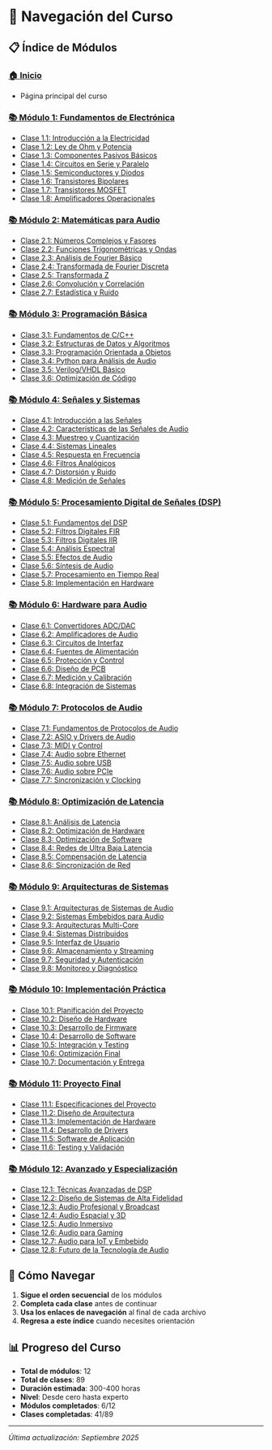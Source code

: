# 🧭 Navegación del Curso

## 📋 Índice de Módulos

### [🏠 Inicio](README.md)
- Página principal del curso

### [📚 Módulo 1: Fundamentos de Electrónica](modulo-01-fundamentos-electronica/README.md)
- [Clase 1.1: Introducción a la Electricidad](modulo-01-fundamentos-electronica/clase-1-1-introduccion-electricidad.md)
- [Clase 1.2: Ley de Ohm y Potencia](modulo-01-fundamentos-electronica/clase-1-2-ley-ohm-potencia.md)
- [Clase 1.3: Componentes Pasivos Básicos](modulo-01-fundamentos-electronica/clase-1-3-componentes-pasivos.md)
- [Clase 1.4: Circuitos en Serie y Paralelo](modulo-01-fundamentos-electronica/clase-1-4-circuitos-serie-paralelo.md)
- [Clase 1.5: Semiconductores y Diodos](modulo-01-fundamentos-electronica/clase-1-5-semiconductores-diodos.md)
- [Clase 1.6: Transistores Bipolares](modulo-01-fundamentos-electronica/clase-1-6-transistores-bipolares.md)
- [Clase 1.7: Transistores MOSFET](modulo-01-fundamentos-electronica/clase-1-7-transistores-mosfet.md)
- [Clase 1.8: Amplificadores Operacionales](modulo-01-fundamentos-electronica/clase-1-8-amplificadores-operacionales.md)

### [📚 Módulo 2: Matemáticas para Audio](modulo-02-matematicas-audio/README.md)
- [Clase 2.1: Números Complejos y Fasores](modulo-02-matematicas-audio/clase-2-1-numeros-complejos-fasores.md)
- [Clase 2.2: Funciones Trigonométricas y Ondas](modulo-02-matematicas-audio/clase-2-2-trigonometria-ondas.md)
- [Clase 2.3: Análisis de Fourier Básico](modulo-02-matematicas-audio/clase-2-3-fourier-basico.md)
- [Clase 2.4: Transformada de Fourier Discreta](modulo-02-matematicas-audio/clase-2-4-transformada-fourier-discreta.md)
- [Clase 2.5: Transformada Z](modulo-02-matematicas-audio/clase-2-5-transformada-z.md)
- [Clase 2.6: Convolución y Correlación](modulo-02-matematicas-audio/clase-2-6-convolucion-correlacion.md)
- [Clase 2.7: Estadística y Ruido](modulo-02-matematicas-audio/clase-2-7-estadistica-ruido.md)

### [📚 Módulo 3: Programación Básica](modulo-03-programacion-basica/README.md)
- [Clase 3.1: Fundamentos de C/C++](modulo-03-programacion-basica/clase-3-1-fundamentos-c-cpp.md)
- [Clase 3.2: Estructuras de Datos y Algoritmos](modulo-03-programacion-basica/clase-3-2-estructuras-datos-algoritmos.md)
- [Clase 3.3: Programación Orientada a Objetos](modulo-03-programacion-basica/clase-3-3-programacion-orientada-objetos.md)
- [Clase 3.4: Python para Análisis de Audio](modulo-03-programacion-basica/clase-3-4-python-analisis-audio.md)
- [Clase 3.5: Verilog/VHDL Básico](modulo-03-programacion-basica/clase-3-5-verilog-vhdl-basico.md)
- [Clase 3.6: Optimización de Código](modulo-03-programacion-basica/clase-3-6-optimizacion-codigo.md)

### [📚 Módulo 4: Señales y Sistemas](modulo-04-senales-sistemas/README.md)
- [Clase 4.1: Introducción a las Señales](modulo-04-senales-sistemas/clase-4-1-introduccion-senales.md)
- [Clase 4.2: Características de las Señales de Audio](modulo-04-senales-sistemas/clase-4-2-caracteristicas-audio.md)
- [Clase 4.3: Muestreo y Cuantización](modulo-04-senales-sistemas/clase-4-3-muestreo-cuantizacion.md)
- [Clase 4.4: Sistemas Lineales](modulo-04-senales-sistemas/clase-4-4-sistemas-lineales.md)
- [Clase 4.5: Respuesta en Frecuencia](modulo-04-senales-sistemas/clase-4-5-respuesta-frecuencia.md)
- [Clase 4.6: Filtros Analógicos](modulo-04-senales-sistemas/clase-4-6-filtros-analogicos.md)
- [Clase 4.7: Distorsión y Ruido](modulo-04-senales-sistemas/clase-4-7-distorsion-ruido.md)
- [Clase 4.8: Medición de Señales](modulo-04-senales-sistemas/clase-4-8-medicion-senales.md)

### [📚 Módulo 5: Procesamiento Digital de Señales (DSP)](modulo-05-procesamiento-digital-senales/README.md)
- [Clase 5.1: Fundamentos del DSP](modulo-05-procesamiento-digital-senales/clase-5-1-fundamentos-dsp.md)
- [Clase 5.2: Filtros Digitales FIR](modulo-05-procesamiento-digital-senales/clase-5-2-filtros-digitales-fir.md)
- [Clase 5.3: Filtros Digitales IIR](modulo-05-procesamiento-digital-senales/clase-5-3-filtros-digitales-iir.md)
- [Clase 5.4: Análisis Espectral](modulo-05-procesamiento-digital-senales/clase-5-4-analisis-espectral.md)
- [Clase 5.5: Efectos de Audio](modulo-05-procesamiento-digital-senales/clase-5-5-efectos-audio.md)
- [Clase 5.6: Síntesis de Audio](modulo-05-procesamiento-digital-senales/clase-5-6-sintesis-audio.md)
- [Clase 5.7: Procesamiento en Tiempo Real](modulo-05-procesamiento-digital-senales/clase-5-7-procesamiento-tiempo-real.md)
- [Clase 5.8: Implementación en Hardware](modulo-05-procesamiento-digital-senales/clase-5-8-implementacion-hardware.md)

### [📚 Módulo 6: Hardware para Audio](modulo-06-hardware-audio/README.md)
- [Clase 6.1: Convertidores ADC/DAC](modulo-06-hardware-audio/clase-6-1-convertidores-adc-dac.md)
- [Clase 6.2: Amplificadores de Audio](modulo-06-hardware-audio/clase-6-2-amplificadores-audio.md)
- [Clase 6.3: Circuitos de Interfaz](modulo-06-hardware-audio/clase-6-3-circuitos-interfaz.md)
- [Clase 6.4: Fuentes de Alimentación](modulo-06-hardware-audio/clase-6-4-fuentes-alimentacion.md)
- [Clase 6.5: Protección y Control](modulo-06-hardware-audio/clase-6-5-proteccion-control.md)
- [Clase 6.6: Diseño de PCB](modulo-06-hardware-audio/clase-6-6-diseno-pcb.md)
- [Clase 6.7: Medición y Calibración](modulo-06-hardware-audio/clase-6-7-medicion-calibracion.md)
- [Clase 6.8: Integración de Sistemas](modulo-06-hardware-audio/clase-6-8-integracion-sistemas.md)

### [📚 Módulo 7: Protocolos de Audio](modulo-07-protocolos-audio/README.md)
- [Clase 7.1: Fundamentos de Protocolos de Audio](modulo-07-protocolos-audio/clase-7-1-fundamentos-protocolos-audio.md)
- [Clase 7.2: ASIO y Drivers de Audio](modulo-07-protocolos-audio/clase-7-2-asio-drivers-audio.md)
- [Clase 7.3: MIDI y Control](modulo-07-protocolos-audio/clase-7-3-midi-control.md)
- [Clase 7.4: Audio sobre Ethernet](modulo-07-protocolos-audio/clase-7-4-audio-ethernet.md)
- [Clase 7.5: Audio sobre USB](modulo-07-protocolos-audio/clase-7-5-audio-usb.md)
- [Clase 7.6: Audio sobre PCIe](modulo-07-protocolos-audio/clase-7-6-audio-pcie.md)
- [Clase 7.7: Sincronización y Clocking](modulo-07-protocolos-audio/clase-7-7-sincronizacion-clocking.md)

### [📚 Módulo 8: Optimización de Latencia](modulo-08-optimizacion-latencia/README.md)
- [Clase 8.1: Análisis de Latencia](modulo-08-optimizacion-latencia/clase-8-1-analisis-latencia.md)
- [Clase 8.2: Optimización de Hardware](modulo-08-optimizacion-latencia/clase-8-2-optimizacion-hardware.md)
- [Clase 8.3: Optimización de Software](modulo-08-optimizacion-latencia/clase-8-3-optimizacion-software.md)
- [Clase 8.4: Redes de Ultra Baja Latencia](modulo-08-optimizacion-latencia/clase-8-4-redes-ultra-baja-latencia.md)
- [Clase 8.5: Compensación de Latencia](modulo-08-optimizacion-latencia/clase-8-5-compensacion-latencia.md)
- [Clase 8.6: Sincronización de Red](modulo-08-optimizacion-latencia/clase-8-6-sincronizacion-red.md)

### [📚 Módulo 9: Arquitecturas de Sistemas](modulo-09-arquitecturas-sistemas/README.md)
- [Clase 9.1: Arquitecturas de Sistemas de Audio](modulo-09-arquitecturas-sistemas/clase-9-1-arquitecturas-sistemas-audio.md)
- [Clase 9.2: Sistemas Embebidos para Audio](modulo-09-arquitecturas-sistemas/clase-9-2-sistemas-embebidos-audio.md)
- [Clase 9.3: Arquitecturas Multi-Core](modulo-09-arquitecturas-sistemas/clase-9-3-arquitecturas-multi-core.md)
- [Clase 9.4: Sistemas Distribuidos](modulo-09-arquitecturas-sistemas/clase-9-4-sistemas-distribuidos.md)
- [Clase 9.5: Interfaz de Usuario](modulo-09-arquitecturas-sistemas/clase-9-5-interfaz-usuario.md)
- [Clase 9.6: Almacenamiento y Streaming](modulo-09-arquitecturas-sistemas/clase-9-6-almacenamiento-streaming.md)
- [Clase 9.7: Seguridad y Autenticación](modulo-09-arquitecturas-sistemas/clase-9-7-seguridad-autenticacion.md)
- [Clase 9.8: Monitoreo y Diagnóstico](modulo-09-arquitecturas-sistemas/clase-9-8-monitoreo-diagnostico.md)

### [📚 Módulo 10: Implementación Práctica](modulo-10-implementacion-practica/README.md)
- [Clase 10.1: Planificación del Proyecto](modulo-10-implementacion-practica/clase-10-1-planificacion-proyecto.md)
- [Clase 10.2: Diseño de Hardware](modulo-10-implementacion-practica/clase-10-2-diseno-hardware.md)
- [Clase 10.3: Desarrollo de Firmware](modulo-10-implementacion-practica/clase-10-3-desarrollo-firmware.md)
- [Clase 10.4: Desarrollo de Software](modulo-10-implementacion-practica/clase-10-4-desarrollo-software.md)
- [Clase 10.5: Integración y Testing](modulo-10-implementacion-practica/clase-10-5-integracion-testing.md)
- [Clase 10.6: Optimización Final](modulo-10-implementacion-practica/clase-10-6-optimizacion-final.md)
- [Clase 10.7: Documentación y Entrega](modulo-10-implementacion-practica/clase-10-7-documentacion-entrega.md)

### [📚 Módulo 11: Proyecto Final](modulo-11-proyecto-final/README.md)
- [Clase 11.1: Especificaciones del Proyecto](modulo-11-proyecto-final/clase-11-1-especificaciones-proyecto.md)
- [Clase 11.2: Diseño de Arquitectura](modulo-11-proyecto-final/clase-11-2-diseno-arquitectura.md)
- [Clase 11.3: Implementación de Hardware](modulo-11-proyecto-final/clase-11-3-implementacion-hardware.md)
- [Clase 11.4: Desarrollo de Drivers](modulo-11-proyecto-final/clase-11-4-desarrollo-drivers.md)
- [Clase 11.5: Software de Aplicación](modulo-11-proyecto-final/clase-11-5-software-aplicacion.md)
- [Clase 11.6: Testing y Validación](modulo-11-proyecto-final/clase-11-6-testing-validacion.md)

### [📚 Módulo 12: Avanzado y Especialización](modulo-12-avanzado-especializacion/README.md)
- [Clase 12.1: Técnicas Avanzadas de DSP](modulo-12-avanzado-especializacion/clase-12-1-tecnicas-avanzadas-dsp.md)
- [Clase 12.2: Diseño de Sistemas de Alta Fidelidad](modulo-12-avanzado-especializacion/clase-12-2-diseno-sistemas-alta-fidelidad.md)
- [Clase 12.3: Audio Profesional y Broadcast](modulo-12-avanzado-especializacion/clase-12-3-audio-profesional-broadcast.md)
- [Clase 12.4: Audio Espacial y 3D](modulo-12-avanzado-especializacion/clase-12-4-audio-espacial-3d.md)
- [Clase 12.5: Audio Inmersivo](modulo-12-avanzado-especializacion/clase-12-5-audio-inmersivo.md)
- [Clase 12.6: Audio para Gaming](modulo-12-avanzado-especializacion/clase-12-6-audio-gaming.md)
- [Clase 12.7: Audio para IoT y Embebido](modulo-12-avanzado-especializacion/clase-12-7-audio-iot-embebido.md)
- [Clase 12.8: Futuro de la Tecnología de Audio](modulo-12-avanzado-especializacion/clase-12-8-futuro-tecnologia-audio.md)

## 🎯 Cómo Navegar

1. **Sigue el orden secuencial** de los módulos
2. **Completa cada clase** antes de continuar
3. **Usa los enlaces de navegación** al final de cada archivo
4. **Regresa a este índice** cuando necesites orientación

## 📊 Progreso del Curso

- **Total de módulos**: 12
- **Total de clases**: 89
- **Duración estimada**: 300-400 horas
- **Nivel**: Desde cero hasta experto
- **Módulos completados**: 6/12
- **Clases completadas**: 41/89

---

*Última actualización: Septiembre 2025*
